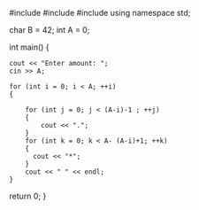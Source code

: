 #include <iostream>
#include <cstring>
#include <iomanip>
using namespace std;

char B = 42;
int A = 0;

int main()
{

    cout << "Enter amount: ";
    cin >> A;

    for (int i = 0; i < A; ++i)
    {

        for (int j = 0; j < (A-i)-1 ; ++j)
        {
            cout << ".";
        }
        for (int k = 0; k < A- (A-i)+1; ++k)
        {
          cout << "*";
        }
        cout << " " << endl;
    }




  return 0;
}
